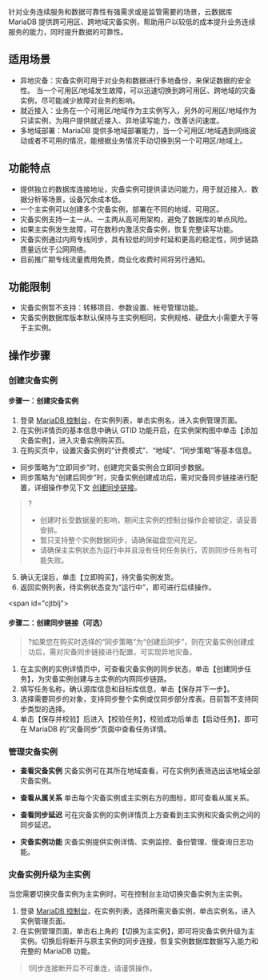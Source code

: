 
针对业务连续服务和数据可靠性有强需求或是监管需要的场景，云数据库 MariaDB 提供跨可用区、跨地域灾备实例，帮助用户以较低的成本提升业务连续服务的能力，同时提升数据的可靠性。


## 适用场景
- 异地灾备：灾备实例可用于对业务和数据进行多地备份，来保证数据的安全性。 当一个可用区/地域发生故障，可以迅速切换到跨可用区、跨地域的灾备实例，尽可能减少故障对业务的影响。
- 就近接入：业务在一个可用区/地域作为主实例写入，另外的可用区/地域作为只读实例，为用户提供就近接入、异地读写能力，改善访问速度。
- 多地域部署：MariaDB 提供多地域部署能力，当一个可用区/地域遇到网络波动或者不可用的情况，能根据业务情况手动切换到另一个可用区/地域上。

## 功能特点
- 提供独立的数据库连接地址，灾备实例可提供读访问能力，用于就近接入、数据分析等场景，设备冗余成本低。
- 一个主实例可以创建多个灾备实例，部署在不同的地域、可用区。
- 灾备实例支持一主一从、一主两从高可用架构，避免了数据库的单点风险。
- 如果主实例发生故障，可在数秒内激活灾备实例，恢复完整读写功能。
- 灾备实例通过内网专线同步，具有较低的同步时延和更高的稳定性，同步链路质量远优于公网网络。
- 目前推广期专线流量费用免费，商业化收费时间将另行通知。

## 功能限制
- 灾备实例暂不支持：转移项目、参数设置、帐号管理功能。
- 灾备实例数据库版本默认保持与主实例相同，实例规格、硬盘大小需要大于等于主实例。

## 操作步骤
### 创建灾备实例
#### 步骤一：创建灾备实例
1. 登录 [MariaDB 控制台](https://console.cloud.tencent.com/mariadb)，在实例列表，单击实例名，进入实例管理页面。
2. 在实例详情页的基本信息中确认 GTID 功能开启，在实例架构图中单击【添加灾备实例】，进入灾备实例购买页。
3. 在购买页中，设置灾备实例的“计费模式”、“地域”、“同步策略”等基本信息。
 - 同步策略为“立即同步”时，创建完灾备实例会立即同步数据。
 - 同步策略为“创建后同步”时，灾备实例创建成功后，需对灾备同步链接进行配置，详细操作参见下文 [创建同步链接](#cjtblj)。
>?
>- 创建时长受数据量的影响，期间主实例的控制台操作会被锁定，请妥善安排。
>- 暂只支持整个实例数据同步，请确保磁盘空间充足。
>- 请确保主实例状态为运行中并且没有任何任务执行，否则同步任务有可能失败。  
5. 确认无误后，单击【立即购买】，待灾备实例发货。
6. 返回实例列表，待实例状态变为“运行中”，即可进行后续操作。

<span id="cjtblj"></span>
#### 步骤二：创建同步链接（可选）
>?如果您在购买时选择的“同步策略”为“创建后同步”，则在灾备实例创建成功后，需对灾备同步链接进行配置，可实现异地灾备。

1. 在主实例的实例详情页中，可查看灾备实例的同步状态，单击【创建同步任务】，为灾备实例创建与主实例的内网同步链路。
2. 填写任务名称，确认源库信息和目标库信息，单击【保存并下一步】。
3. 选择需要同步的对象，支持同步整个实例或仅同步部分库表。目前暂不支持同步类型的选择。
4. 单击【保存并校验】后进入【校验任务】，校验成功后单击【启动任务】，即可在 MariaDB 的“灾备同步”页面中查看任务详情。


### 管理灾备实例
- **查看灾备实例**
 灾备实例可在其所在地域查看，可在实例列表筛选出该地域全部灾备实例。

- **查看从属关系**
 单击每个灾备实例或主实例右方的图标，即可查看从属关系。

- **查看同步延迟**
可在灾备实例的实例详情页上方查看到主实例和灾备实例之间的同步延迟。

- **灾备实例功能**
 灾备实例提供实例详情、实例监控、备份管理、慢查询日志功能。
 
### 灾备实例升级为主实例
当您需要切换灾备实例为主实例时，可在控制台主动切换灾备实例为主实例。
1. 登录 [MariaDB 控制台](https://console.cloud.tencent.com/mariadb)，在实例列表，选择所需灾备实例，单击实例名，进入实例管理页面。
2. 在实例管理页面，单击右上角的【切换为主实例】，即可将灾备实例升级为主实例。切换后将断开与原主实例的同步连接，恢复实例数据库数据写入能力和完整的 MariaDB 功能。
>!同步连接断开后不可重连，请谨慎操作。
> 

